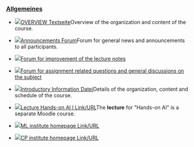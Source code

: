 ### [Allgemeines](https://moodle.jku.at/jku/course/view.php?id=11708#section-0)

  

* [![](https://moodle.jku.at/jku/theme/image.php/classic/page/1600773234/icon)OVERVIEW Textseite](https://moodle.jku.at/jku/mod/page/view.php?id=4355286)Overview of the organization and content of the course.  

* [![](https://moodle.jku.at/jku/theme/image.php/classic/forum/1600773234/icon)Announcements Forum](https://moodle.jku.at/jku/mod/forum/view.php?id=4355288)Forum for general news and announcements to all participants.
* [![](https://moodle.jku.at/jku/theme/image.php/classic/forum/1600773234/icon)Forum for improvement of the lecture notes](https://moodle.jku.at/jku/mod/forum/view.php?id=4355289)
* [![](https://moodle.jku.at/jku/theme/image.php/classic/forum/1600773234/icon)Forum for assignment related questions and general discussions on the subject](https://moodle.jku.at/jku/mod/forum/view.php?id=4355290)
* [![](https://moodle.jku.at/jku/theme/image.php/classic/core/1600773234/f/pdf-24)Introductory Information Datei](https://moodle.jku.at/jku/mod/resource/view.php?id=4401245)Details of the organization, content and schedule of the course.  



* [![](https://moodle.jku.at/jku/theme/image.php/classic/url/1600773234/icon)Lecture Hands-on AI I Link/URL](https://moodle.jku.at/jku/mod/url/view.php?id=4404292)The **lecture** for "Hands-on AI" is a separate Moodle course.  



* [![](https://moodle.jku.at/jku/theme/image.php/classic/url/1600773234/icon)ML institute homepage Link/URL](https://moodle.jku.at/jku/mod/url/view.php?id=4355287)
* [![](https://moodle.jku.at/jku/theme/image.php/classic/url/1600773234/icon)CP institute homepage Link/URL](https://moodle.jku.at/jku/mod/url/view.php?id=4419056)

